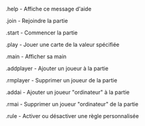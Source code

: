 .help - Affiche ce message d'aide

.join - Rejoindre la partie

.start - Commencer la partie

.play <valeur> - Jouer une carte de la valeur spécifiée

.main - Afficher sa main

.addplayer <nom> - Ajouter un joueur à la partie

.rmplayer <nom> - Supprimer un joueur de la partie

.addai - Ajouter un joueur "ordinateur" à la partie

.rmai - Supprimer un joueur "ordinateur" de la partie

.rule <nom> <valeur> - Activer ou désactiver une règle personnalisée
